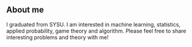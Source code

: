 ## About me 
I graduated from SYSU. I am interested in machine learning, statistics, applied probability, game theory and algorithm. Please feel free to share interesting problems and theory with me!


